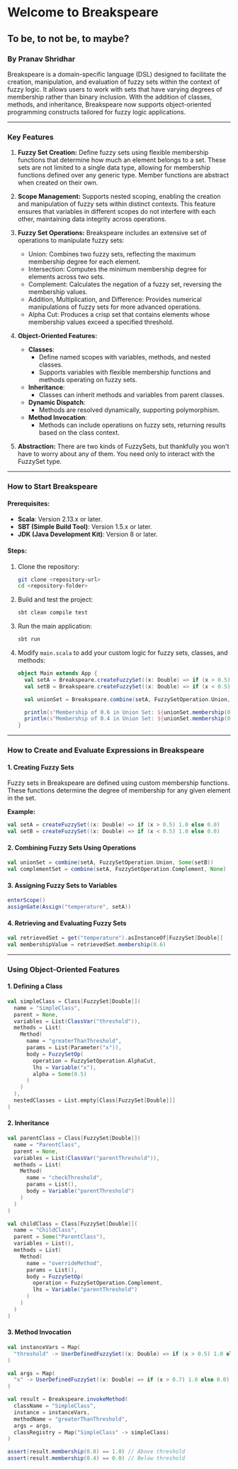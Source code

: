 # Welcome to Breakspeare
## To be, to not be, to maybe?
### By Pranav Shridhar

Breakspeare is a domain-specific language (DSL) designed to facilitate the 
creation, manipulation, and evaluation of fuzzy sets within the context of fuzzy 
logic. It allows users to work with sets that have varying degrees of membership 
rather than binary inclusion. With the addition of classes, methods, and inheritance, 
Breakspeare now supports object-oriented programming constructs tailored for fuzzy logic applications.

---

### **Key Features**
1. **Fuzzy Set Creation:** Define fuzzy sets using flexible membership functions that
determine how much an element belongs to a set. These sets are not limited to a single data type, 
allowing for membership functions defined over any generic type. Member functions are abstract when created on their own.


2. **Scope Management:** Supports nested scoping, enabling the creation and manipulation of fuzzy sets within distinct 
contexts. This feature ensures that variables in different scopes do not interfere with each other, maintaining data integrity across operations.

3. **Fuzzy Set Operations:** Breakspeare includes an extensive set of operations to manipulate fuzzy sets:
   - Union: Combines two fuzzy sets, reflecting the maximum membership degree for each element.
   - Intersection: Computes the minimum membership degree for elements across two sets.
   - Complement: Calculates the negation of a fuzzy set, reversing the membership values.
   - Addition, Multiplication, and Difference: Provides numerical manipulations of fuzzy sets for more advanced operations.
   - Alpha Cut: Produces a crisp set that contains elements whose membership values exceed a specified threshold.

4. **Object-Oriented Features:**
   - **Classes**:
      - Define named scopes with variables, methods, and nested classes.
      - Supports variables with flexible membership functions and methods operating on fuzzy sets.
   - **Inheritance**:
      - Classes can inherit methods and variables from parent classes.
   - **Dynamic Dispatch**:
      - Methods are resolved dynamically, supporting polymorphism.
   - **Method Invocation**:
      - Methods can include operations on fuzzy sets, returning results based on the class context.

5. **Abstraction:** There are two kinds of FuzzySets, but thankfully you won't have to worry about any of them. 
You need only to interact with the FuzzySet type.

---

### **How to Start Breakspeare**
#### Prerequisites:
- **Scala**: Version 2.13.x or later.
- **SBT (Simple Build Tool)**: Version 1.5.x or later.
- **JDK (Java Development Kit)**: Version 8 or later.

#### Steps:
1. Clone the repository:
   ```bash
   git clone <repository-url>
   cd <repository-folder>
   ```

2. Build and test the project:
   ```bash
   sbt clean compile test
   ```

3. Run the main application:
   ```bash
   sbt run
   ```

4. Modify `main.scala` to add your custom logic for fuzzy sets, classes, and methods:
   ```scala
   object Main extends App {
     val setA = Breakspeare.createFuzzySet((x: Double) => if (x > 0.5) 1.0 else 0.0)
     val setB = Breakspeare.createFuzzySet((x: Double) => if (x < 0.5) 1.0 else 0.0)

     val unionSet = Breakspeare.combine(setA, FuzzySetOperation.Union, Some(setB))

     println(s"Membership of 0.6 in Union Set: ${unionSet.membership(0.6)}")
     println(s"Membership of 0.4 in Union Set: ${unionSet.membership(0.4)}")
   }
   ```

---

### **How to Create and Evaluate Expressions in Breakspeare**

#### **1. Creating Fuzzy Sets**
Fuzzy sets in Breakspeare are defined using custom membership functions. These functions determine the degree of membership for any given element in the set.

**Example:**
```scala
val setA = createFuzzySet((x: Double) => if (x > 0.5) 1.0 else 0.0)
val setB = createFuzzySet((x: Double) => if (x < 0.5) 1.0 else 0.0)
```

#### **2. Combining Fuzzy Sets Using Operations**
```scala
val unionSet = combine(setA, FuzzySetOperation.Union, Some(setB))
val complementSet = combine(setA, FuzzySetOperation.Complement, None)
```

#### **3. Assigning Fuzzy Sets to Variables**
```scala
enterScope()
assignGate(Assign("temperature", setA))
```

#### **4. Retrieving and Evaluating Fuzzy Sets**
```scala
val retrievedSet = get("temperature").asInstanceOf[FuzzySet[Double]]
val membershipValue = retrievedSet.membership(0.6)
```

---

### **Using Object-Oriented Features**

#### **1. Defining a Class**
```scala
val simpleClass = Class[FuzzySet[Double]](
  name = "SimpleClass",
  parent = None,
  variables = List(ClassVar("threshold")),
  methods = List(
    Method(
      name = "greaterThanThreshold",
      params = List(Parameter("x")),
      body = FuzzySetOp(
        operation = FuzzySetOperation.AlphaCut,
        lhs = Variable("x"),
        alpha = Some(0.5)
      )
    )
  ),
  nestedClasses = List.empty[Class[FuzzySet[Double]]]
)
```

#### **2. Inheritance**
```scala
val parentClass = Class[FuzzySet[Double]](
  name = "ParentClass",
  parent = None,
  variables = List(ClassVar("parentThreshold")),
  methods = List(
    Method(
      name = "checkThreshold",
      params = List(),
      body = Variable("parentThreshold")
    )
  )
)

val childClass = Class[FuzzySet[Double]](
  name = "ChildClass",
  parent = Some("ParentClass"),
  variables = List(),
  methods = List(
    Method(
      name = "overrideMethod",
      params = List(),
      body = FuzzySetOp(
        operation = FuzzySetOperation.Complement,
        lhs = Variable("parentThreshold")
      )
    )
  )
)
```

#### **3. Method Invocation**
```scala
val instanceVars = Map(
  "threshold" -> UserDefinedFuzzySet((x: Double) => if (x > 0.5) 1.0 else 0.0)
)

val args = Map(
  "x" -> UserDefinedFuzzySet((x: Double) => if (x > 0.7) 1.0 else 0.0)
)

val result = Breakspeare.invokeMethod(
  className = "SimpleClass",
  instance = instanceVars,
  methodName = "greaterThanThreshold",
  args = args,
  classRegistry = Map("SimpleClass" -> simpleClass)
)

assert(result.membership(0.8) == 1.0) // Above threshold
assert(result.membership(0.4) == 0.0) // Below threshold
```
